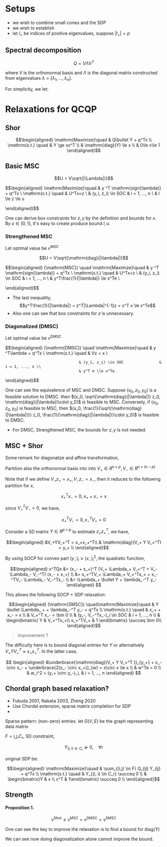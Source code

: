 
# Setups

- we wish to combine small cones and the SDP
- we wish to establish 
- let $I_+$ be indices of positive eigenvalues, suppose $|I_+| = p$


## Spectral decomposition

$$Q = V\Lambda V^T$$

where $V$ is the orthonormal basis and $\Lambda$ is the diagonal matrix constructed from eigenvalues $\lambda = [\lambda_1, ..., \lambda_n]$.

For simplicity, we let:



# Relaxations for QCQP

## Shor 

$$\begin{aligned}
   \mathrm{Maximize}\quad & Q\bullet Y + q^Tx                          \\
    \mathrm{s.t.} \quad  & Y \ge xx^T \\
            & \mathrm{diag}(Y) \le x \\
            & 0\le x\le 1
  \end{aligned}$$

## Basic MSC

$$U = V\sqrt{|\Lambda|)}$$

$$\begin{aligned}
   \mathrm{Maximize}\quad & y ^T \mathrm{sign(\lambda)} + q^Tx                 \\
    \mathrm{s.t.} \quad   & U^Tx=z \\
                         & (y_i, z_i) \in SOC              & i = 1, ..., n     \\
                       & l \le z \le u
                                
  \end{aligned}$$

One can derive box constraints for $z, y$ by the definition and bounds for $x$. By $x \in [0, 1]$, it's easy to create produce bound $l, u$.

### Strengthened MSC

Let optimal value be $v^\mathrm{MSC}$

$$U = V\sqrt{\mathrm{diag}(|\lambda|)}$$

$$\begin{aligned}
   (\mathrm{MSC}) \quad  \mathrm{Maximize}\quad & y ^T \mathrm{sign(\lambda)} + q^Tx                 \\
    \mathrm{s.t.} \quad   & U^Tx=z \\
                         & (y_i, z_i) \in SOC              & i = 1, ..., n     \\
                       & y^T\frac{1}{|\lambda|} \le x^Te                         \\
                                
  \end{aligned}$$

- The last inequality,
$$y^T\frac{1}{|\lambda|} = z^T|\Lambda|^{-1}z = x^T x \le x^Te$$
- Also one can see that box constraints for $z$ is unnecessary.

### Diagonalized (DMSC) 

Let optimal value be $v^\mathrm{DMSC}$

$$\begin{aligned}
   (\mathrm{DMSC}) \quad \mathrm{Maximize}\quad & y ^T\lambda + q^Tx                          \\
    \mathrm{s.t.} \quad              & Vz = x                          \\
                                     
                                     & (y_i, z_i) \in SOC                & i = 1, ..., n \\
                                     & y^T e \le x^Te
  \end{aligned}$$

One can see the equivalence of MSC and DMSC. Suppose $(x_0, z_0, y_0)$ is a feasible solution to DMSC. then $(x_0, \sqrt{\mathrm{diag}(|\lambda|)} z_0, \mathrm{diag}(|\lambda|)\cdot y_0)$ is feasible to MSC. Conversely, if $(x_0, z_0, y_0)$ is feasible to MSC, then $(x_0, \frac{1}{\sqrt{\mathrm{diag}(|\lambda|)}} z_0, \frac{1}{\mathrm{diag}(|\lambda|)}\cdot y_0)$ is feasible to DMSC.

- For DMSC, Strengthened MSC, the bounds for $z, y$ is not needed.


## MSC + Shor

Some remark for diagonalize and affine transformation,

Partition also the orthonormal basis into into $V_+ \in R^{n\times p}, V_-\in R^{n\times (n-p)}$

Note that if we define $V_+ z_+ = x_+, V_- z_- = x_-$, then it reduces to the following partition for $x$,

$$x_+^Tx_- = 0,\; x_+ + x_- = x$$

since $V_+^TV_- = 0$, we have,

$$x_+^TV_- = 0, x_-^TV_+ = 0$$


Consider a SD matrix $Y\in R^{p\times p}$ to estimate $z_+ z_+^T$, we have, 

$$\begin{aligned}
&V_+YV_+^T = x_+x_+^T\\
& \mathrm{diag}(V_+ Y V_+^T) = y_+ \\
\end{aligned}$$

By using SOCP for convex part $(y_-)_i \ge (x_-)^2_i$, the quadratic function, 

$$\begin{aligned}
x^TQx &= (x_- +  x_+)^T (V_+ \Lambda_+ V_+^T + V_- \Lambda_- V_-^T) (x_- +  x_+) \\
      &= x_+^TV_+ \Lambda_+ V_+^Tx_+ + x_-^TV_- \Lambda_- V_-^Tx_- \\
      &= \Lambda_+ \bullet Y + \lambda_-^T y_-
\end{aligned}
$$

This allows the following SOCP + SDP relaxation:

$$\begin{aligned}
   (\mathrm{SMSC}) \quad\mathrm{Maximize}\quad & Y \bullet \Lambda_ + + \lambda_-^T y_-   + q^Tx                          \\
    \mathrm{s.t.} \quad              & x_+ + x_- = x                         \\
                                     & V_+^T x_- = \bm 0 \\
                                     & (y_-, V_-^Tx_-)_i \in SOC                & i = 1, ..., n \\
                                     & \begin{bmatrix} Y & V_+^Tx_+\\ x_+^TV_+ & 1 \end{bmatrix} \succeq \bm 0\\
  \end{aligned}$$
 

> Improvement ? 

The difficulty here is to bound diagonal entries for $Y$ or alternatively $V_+ Y V_+^T \approx x_+ x_+^T$. In the latter case,

$$
\begin{aligned}  
&\underbrace{\mathrm{diag}(V_+ Y V_+^T )}_{y_+} + x_-\circ x_- + \underbrace{2(x_- \circ x_+)}_{w} = x\circ x \le x \\
& w^Te = 0 \\
& w_i^2 = (y_+ \circ y_-)_i, & i = 1, ..., n
\end{aligned}
$$

## Chordal graph based relaxation?

- Fukuda 2001, Nakata 2003, Zheng 2020
- Use Chordal extension, sparse matrix completion for SDP
- 

Sparse pattern: (non-zero) entries. let $G(V, E)$ be the graph representing data matrix

$F = \bigcup_r C_r$, SD constraint,

$$Y_{(i, i) \in C_r} \succeq 0, \quad \forall r$$

original SDP be:

$$\begin{aligned}
\mathrm{Maximize}\quad & \sum_{(i,j) \in F} Q_{ij} Y_{ij} + q^Tx \\
\mathrm{s.t.} \quad    & Y_{(i, i) \in C_r} \succeq 0            \\
& \begin{bmatrix}Y & x \\ x^T & 1\end{bmatrix}   \succeq 0  \\ 
\end{aligned}$$


## Strength

#### Proposition 1.
$$v^\mathrm{Shor} \le v^\mathrm{MSC} = v^\mathrm{DMSC} = v^\mathrm{SMSC}$$

One can see the key to improve the relaxation is to find a bound for $\mathrm{diag}(Y)$

We can see now doing diagonalization alone cannot improve the bound.




